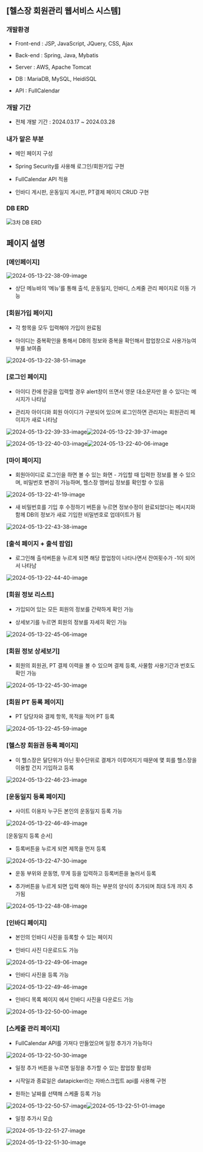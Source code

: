 ## [헬스장 회원관리 웹서비스 시스템]

### 개발환경

- Front-end : JSP, JavaScript, JQuery, CSS, Ajax
  
- Back-end : Spring, Java, Mybatis
  
- Server : AWS, Apache Tomcat
  
- DB : MariaDB, MySQL, HeidiSQL
  
- API : FullCalendar
  

### 개발 기간

- 전체 개발 기간 : 2024.03.17 ~ 2024.03.28
  

### 내가 맡은 부분

- 메인 페이지 구성
  
- Spring Security를 사용해 로그인/회원가입 구현
  
- FullCalendar API 적용
  
- 인바디 게시판, 운동일지 게시판, PT결제 페이지 CRUD 구현

### DB ERD
![3차 DB ERD](https://github.com/sh0626/FinallyProject/assets/81377801/228b7474-dc0a-44a8-a37f-4b9627af0bca)

## 페이지 설명

### [메인페이지]
![2024-05-13-22-38-09-image](https://github.com/sh0626/First_mini_Project/assets/81377801/91ebae51-97f2-4d9e-bd23-22428b6f998e)

- 상단 메뉴바의 ‘메뉴’를 통해 출석, 운동일지, 인바디, 스케줄 관리 페이지로 이동 가능

### [회원가입 페이지]

- 각 항목을 모두 입력해야 가입이 완료됨
  
- 아이디는 중복확인을 통해서 DB의 정보와 중복을 확인해서 팝업창으로 사용가능여부를 보여줌
  
![2024-05-13-22-38-51-image](https://github.com/sh0626/First_mini_Project/assets/81377801/7189c1b8-b012-42cd-8237-77ad6ab46693)

### [로그인 페이지]

- 아이디 칸에 한글을 입력할 경우 alert창이 뜨면서 영문 대소문자만 쓸 수 있다는 메시지가 나타남
  
- 관리자 아이디와 회원 아이디가 구분되어 있으며 로그인하면 관리자는 회원관리 페이지가 새로 나타남
  
![2024-05-13-22-39-33-image](https://github.com/sh0626/First_mini_Project/assets/81377801/62c66887-98af-4169-952b-c210a7e39ef1)![2024-05-13-22-39-37-image](https://github.com/sh0626/First_mini_Project/assets/81377801/acb63da2-5ebd-4c76-b769-94a2553a35d8)

![2024-05-13-22-40-03-image](https://github.com/sh0626/First_mini_Project/assets/81377801/65b2c29e-2843-464f-bcbc-fb5951073750)![2024-05-13-22-40-06-image](https://github.com/sh0626/First_mini_Project/assets/81377801/3e389e8f-2b06-462c-bd85-b22cd56bf02b)

### [마이 페이지]

- 회원아이디로 로그인을 하면 볼 수 있는 화면 - 가입할 때 입력한 정보를 볼 수 있으며, 비밀번호 변경이 가능하며, 헬스장 멤버십 정보를 확인할 수 있음

![2024-05-13-22-41-19-image](https://github.com/sh0626/First_mini_Project/assets/81377801/62df792b-590f-4b11-ac14-db599fb4dab9)

- 새 비밀번호를 기입 후 수정하기 버튼을 누르면 정보수정이 완료되었다는 메시지와 함께 DB의 정보가 새로 기입한 비밀번호로 업데이트가 됨

![2024-05-13-22-43-38-image](https://github.com/sh0626/First_mini_Project/assets/81377801/864fa6b2-15f0-4db2-a9fb-cd4efb739f6f)

### [출석 페이지 + 출석 팝업]

- 로그인해 출석버튼을 누르게 되면 해당 팝업창이 나타나면서 잔여횟수가 -1이 되어서 나타남

![2024-05-13-22-44-40-image](https://github.com/sh0626/First_mini_Project/assets/81377801/88040082-aaee-4433-8783-1426d095292c)

### [회원 정보 리스트]

- 가입되어 있는 모든 회원의 정보를 간략하게 확인 가능
  
- 상세보기를 누르면 회원의 정보를 자세히 확인 가능
  
![2024-05-13-22-45-06-image](https://github.com/sh0626/First_mini_Project/assets/81377801/9170bd1b-8005-4a5b-9a7a-b14124735989)

### [회원 정보 상세보기]

- 회원의 회원권, PT 결제 이력을 볼 수 있으며 결제 등록, 사물함 사용기간과 번호도 확인 가능

![2024-05-13-22-45-30-image](https://github.com/sh0626/First_mini_Project/assets/81377801/2be78035-65a3-40e7-8b8b-a75c812d9b9b)

### [회원 PT 등록 페이지]

- PT 담당자와 결제 항목, 목적을 적어 PT 등록

![2024-05-13-22-45-59-image](https://github.com/sh0626/First_mini_Project/assets/81377801/192d957a-7f5d-4127-94ae-d609c6027574)

### [헬스장 회원권 등록 페이지]

- 이 헬스장은 달단위가 아닌 횟수단위로 결제가 이루어지기 때문에 몇 회를 헬스장을 이용할 건지 기입하고 등록

![2024-05-13-22-46-23-image](https://github.com/sh0626/First_mini_Project/assets/81377801/8b16f112-e8f0-4812-a922-698d670b8320)

### [운동일지 등록 페이지]

- 사이트 이용자 누구든 본인의 운동일지 등록 가능

![2024-05-13-22-46-49-image](https://github.com/sh0626/First_mini_Project/assets/81377801/6516f2c2-4d28-418a-935e-3941e3fc5a6a)

[운동일지 등록 순서]

- 등록버튼을 누르게 되면 제목을 먼저 등록

![2024-05-13-22-47-30-image](https://github.com/sh0626/First_mini_Project/assets/81377801/870af03d-718d-47df-943d-36abf443f923)

- 운동 부위와 운동명, 무게 등을 입력하고 등록버튼을 눌러서 등록
  
- 추가버튼을 누르게 되면 입력 해야 하는 부분의 양식이 추가되며 최대 5개 까지 추가됨
  
![2024-05-13-22-48-08-image](https://github.com/sh0626/First_mini_Project/assets/81377801/77695078-b26c-4c7f-98dd-e9c9b6152e07)

### [인바디 페이지]

- 본인의 인바디 사진을 등록할 수 있는 페이지
  
- 인바디 사진 다운로드도 가능
  
![2024-05-13-22-49-06-image](https://github.com/sh0626/First_mini_Project/assets/81377801/234317bf-9930-49e1-8baf-2b28d2fe4716)

- 인바디 사진을 등록 가능

![2024-05-13-22-49-46-image](https://github.com/sh0626/First_mini_Project/assets/81377801/2fd532f7-471c-4d1a-a1db-524ce5e46005)

- 인바디 목록 페이지 에서 인바디 사진을 다운로드 가능

![2024-05-13-22-50-00-image](https://github.com/sh0626/First_mini_Project/assets/81377801/857f1d11-37e9-475f-8d5a-d850d5fb69c3)

### [스케줄 관리 페이지]

- FullCalendar API를 가져다 만들었으며 일정 추가가 가능하다

![2024-05-13-22-50-30-image](https://github.com/sh0626/First_mini_Project/assets/81377801/377009f6-8a6a-4a07-8a27-afd5febcb5ab)

- 일정 추가 버튼을 누르면 일정을 추가할 수 있는 팝업창 활성화
  
- 시작일과 종료일은 datapicker라는 자바스크립트 api를 사용해 구현
  
- 원하는 날짜를 선택해 스케줄 등록 가능
  
![2024-05-13-22-50-57-image](https://github.com/sh0626/First_mini_Project/assets/81377801/f008501b-3563-4bf5-9ee7-c668bf258555)![2024-05-13-22-51-01-image](https://github.com/sh0626/First_mini_Project/assets/81377801/03a79464-8062-4a44-9be0-86e652ba4350)

- 일정 추가시 모습

![2024-05-13-22-51-27-image](https://github.com/sh0626/FinallyProject/assets/81377801/4d43b4ca-7a28-4145-8afa-787cd0a71c50)

![2024-05-13-22-51-30-image](https://github.com/sh0626/First_mini_Project/assets/81377801/5a2af547-3563-43bd-9299-c76ec47d0c12)

